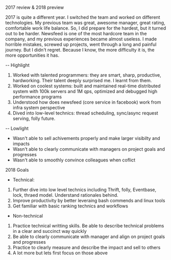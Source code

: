 2017 review & 2018 preview

2017 is quite a different year. I switched the team and worked on different technologies. My previous team was great, awesome manager, great rating, comfortable work life balance. So, I did prepare for the hardest, but it turned out to be harder. Newsfeed is one of the most hardcore team in the company, and my previous experiences became almost useless. I made horrible mistakes, screwed up projects, went through a long and painful journey. But I didn't regret. Because I know, the more difficulty it is, the more opportunities it has.

-- Highlight
1. Worked with talented programmers: they are smart, sharp, productive, hardworking. Their talent deeply surprised me. I learnt from them.
2. Worked on coolest systems: built and maintained real-time distributed system with 100k servers and 1M qps, optimized and debugged high performance programs
3. Understood how does newsfeed (core service in facebook) work from infra system perspective
4. Dived into low-level technics: thread scheduling, sync/async request serving, folly future.

-- Lowlight
- Wasn't able to sell achivements properly and make larger visibilty and impacts
- Wasn't able to clearly communicate with managers on project goals and progresses
- Wasn't able to smoothly convince colleagues when coflict

2018 Goals
- Technical:
1. Further dive into low level technics including Thrift, folly, Eventbase, lock, thraed model. Understand rationales behind.
2. Improve productivity by better leveraing bash commends and linux tools
3. Get familiar with basic ranking technics and workflows 
- Non-technical
1. Practice technical writting skills. Be able to describe technical problems in a clear and succinct way quickly
2. Be able to clearly communicate with manager and align on project goals and progresses
3. Practice to clearly measure and describe the impact and sell to others
4. A lot more but lets first focus on those above
